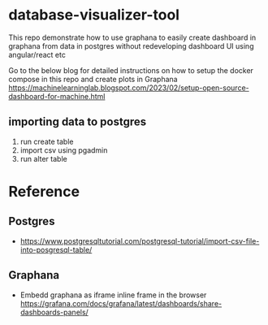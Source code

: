 # database-visualizer-tool
This repo demonstrate how to use graphana to easily create dashboard in graphana from data in postgres without redeveloping dashboard UI using angular/react etc

Go to the below blog for detailed instructions on how to setup the docker compose in this repo and create plots in Graphana
https://machinelearninglab.blogspot.com/2023/02/setup-open-source-dashboard-for-machine.html

## importing data to postgres
1. run create table
2. import csv using pgadmin
3. run alter table

# Reference
## Postgres
* https://www.postgresqltutorial.com/postgresql-tutorial/import-csv-file-into-posgresql-table/

## Graphana
* Embedd graphana as iframe inline frame in the browser 
https://grafana.com/docs/grafana/latest/dashboards/share-dashboards-panels/

